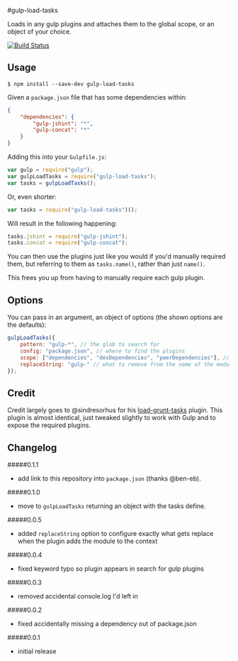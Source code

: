 #gulp-load-tasks

Loads in any gulp plugins and attaches them to the global scope, or an object of your choice.

[![Build Status](https://travis-ci.org/jackfranklin/gulp-load-tasks.png)](https://travis-ci.org/jackfranklin/gulp-load-tasks)

## Usage

```
$ npm install --save-dev gulp-load-tasks
```

Given a `package.json` file that has some dependencies within:

```json
{
    "dependencies": {
        "gulp-jshint": "*",
        "gulp-concat": "*"
    }
}
```

Adding this into your `Gulpfile.js`:

```js
var gulp = require("gulp");
var gulpLoadTasks = require("gulp-load-tasks");
var tasks = gulpLoadTasks();
```

Or, even shorter:

```js
var tasks = require("gulp-load-tasks")();
```

Will result in the following happening:

```js
tasks.jshint = require("gulp-jshint");
tasks.concat = require("gulp-concat");
```

You can then use the plugins just like you would if you'd manually required them, but referring to them as `tasks.name()`, rather than just `name()`.

This frees you up from having to manually require each gulp plugin.

## Options

You can pass in an argument, an object of options (the shown options are the defaults):

```js
gulpLoadTasks({
    pattern: "gulp-*", // the glob to search for
    config: "package.json", // where to find the plugins
    scope: ["dependencies", "devDependencies", "peerDependencies"], // which keys in the config to look within
    replaceString: "gulp-" // what to remove from the name of the module when adding it to the context
});
```

## Credit

Credit largely goes to @sindresorhus for his [load-grunt-tasks](https://github.com/sindresorhus/load-grunt-tasks) plugin. This plugin is almost identical, just tweaked slightly to work with Gulp and to expose the required plugins.

## Changelog

#####0.1.1
- add link to this repository into `package.json` (thanks @ben-eb).

#####0.1.0
- move to `gulpLoadTasks` returning an object with the tasks define.

#####0.0.5
- added `replaceString` option to configure exactly what gets replace when the plugin adds the module to the context

#####0.0.4
- fixed keyword typo so plugin appears in search for gulp plugins

#####0.0.3
- removed accidental console.log I'd left in

#####0.0.2
- fixed accidentally missing a dependency out of package.json

#####0.0.1
- initial release



